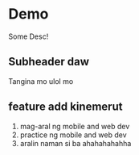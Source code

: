 # Demo

Some Desc!

## Subheader daw

Tangina mo
ulol mo

## feature add kinemerut

1. mag-aral ng mobile and web dev
2. practice ng mobile and web dev
3. aralin naman si ba ahahahahahha